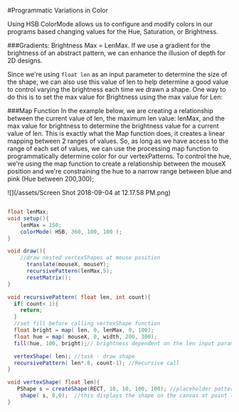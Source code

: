 #Programmatic Variations in Color

Using HSB ColorMode allows us to configure and modify colors in our programs based changing values for the Hue, Saturation, or Brightness.

###Gradients:  Brightness Max = LenMax.
If we use a gradient for the brightness of an abstract pattern, we can enhance the illusion of depth for 2D designs.  

Since we're using `float len` as an input parameter to determine the size of the shape, we can also use this value of len to help determine a good value to control varying the brightness each time we drawn a shape.  One way to do this is to set the max value for Brightness using the max value for Len:

###Map Function
In the example below, we are creating a relationship between the current value of len, the maximum len value: lenMax, and the max value for brightness to determine the brightness value for a current value of len.  This is exactly what the Map function does, it creates a linear mapping between 2 ranges of values.  So, as long as we have access to the range of each set of values, we can use the processing map function to programmatically determine color for our vertexPatterns.  To control the hue, we're using the map function to create a relationship between the mouseX position and we're constraining the hue to a narrow range between blue and pink (Hue between 200,300);


![](/assets/Screen Shot 2018-09-04 at 12.17.58 PM.png)

```java

float lenMax;
void setup(){
    lenMax = 150;
    colorMode( HSB, 360, 100, 100 );  
}

void draw(){
    //draw nested vertexShapes at mouse position
      translate(mouseX, mouseY);
      recursivePattern(lenMax,5);
      resetMatrix();
}

void recursivePattern( float len, int count){
  if( count< 1){
    return;
  }
  //set fill before calling vertexShape function
  float bright = map( len, 0, lenMax, 0, 100);
  float hue = map( mouseX, 0, width, 200, 300);
  fill(hue, 100, bright);// brightness dependent on the len input parameter.

  vertexShape( len); //task - draw shape
  recursivePattern( len*.8, count-1); //Recursive call
}

void vertexShape( float len){
   PShape s = createShape(RECT, 10, 10, 100, 100); //placeholder pattern
    shape( s, 0,0);  //this displays the shape on the canvas at point (0,0)
}

```







